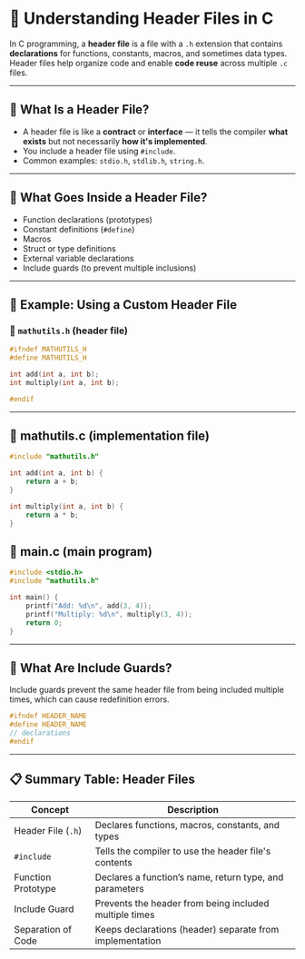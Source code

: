 # 🔧 Understanding Header Files in C

In C programming, a **header file** is a file with a `.h` extension that contains **declarations** for functions, constants, macros, and sometimes data types. Header files help organize code and enable **code reuse** across multiple `.c` files.

---

## 📌 What Is a Header File?

- A header file is like a **contract** or **interface** — it tells the compiler **what exists** but not necessarily **how it's implemented**.
- You include a header file using `#include`.
- Common examples: `stdio.h`, `stdlib.h`, `string.h`.

---

## 🔧 What Goes Inside a Header File?

- Function declarations (prototypes)
- Constant definitions (`#define`)
- Macros
- Struct or type definitions
- External variable declarations
- Include guards (to prevent multiple inclusions)

---

## 🧪 Example: Using a Custom Header File

### 📁 `mathutils.h` (header file)

```c
#ifndef MATHUTILS_H
#define MATHUTILS_H

int add(int a, int b);
int multiply(int a, int b);

#endif
```

---
## 📁 mathutils.c (implementation file)
```c
#include "mathutils.h"

int add(int a, int b) {
    return a + b;
}

int multiply(int a, int b) {
    return a * b;
}
```
## 📁 main.c (main program)
```c
#include <stdio.h>
#include "mathutils.h"

int main() {
    printf("Add: %d\n", add(3, 4));
    printf("Multiply: %d\n", multiply(3, 4));
    return 0;
}
```

---
## 🔐 What Are Include Guards?
Include guards prevent the same header file from being included multiple times, which can cause redefinition errors.
```c
#ifndef HEADER_NAME
#define HEADER_NAME
// declarations
#endif
```

---
## 📋 Summary Table: Header Files

| Concept           | Description                                             |
|-------------------|---------------------------------------------------------|
| Header File (`.h`) | Declares functions, macros, constants, and types       |
| `#include`         | Tells the compiler to use the header file's contents   |
| Function Prototype | Declares a function’s name, return type, and parameters|
| Include Guard      | Prevents the header from being included multiple times |
| Separation of Code | Keeps declarations (header) separate from implementation |

